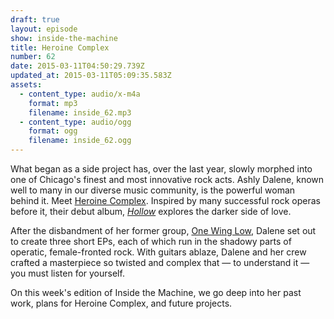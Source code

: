 ```yaml
---
draft: true
layout: episode
show: inside-the-machine
title: Heroine Complex
number: 62
date: 2015-03-11T04:50:29.739Z
updated_at: 2015-03-11T05:09:35.583Z
assets:
  - content_type: audio/x-m4a
    format: mp3
    filename: inside_62.mp3
  - content_type: audio/ogg
    format: ogg
    filename: inside_62.ogg
---
```

What began as a side project has, over the last year, slowly morphed into one of Chicago's finest and most innovative rock acts. Ashly Dalene, known well to many in our diverse music community, is the powerful woman behind it. Meet [Heroine Complex](http://facebook.com/HeroineComplex). Inspired by many successful rock operas before it, their debut album, [*Hollow*](http://heroinecomplex.bandcamp.com) explores the darker side of love.

After the disbandment of her former group, [One Wing Low](http://onewinglow.bandcamp.com), Dalene set out to create three short EPs, each of which run in the shadowy parts of operatic, female-fronted rock. With guitars ablaze, Dalene and her crew crafted a masterpiece so twisted and complex that &mdash; to understand it &mdash; you must listen for yourself.

On this week's edition of Inside the Machine, we go deep into her past work, plans for Heroine Complex, and future projects.